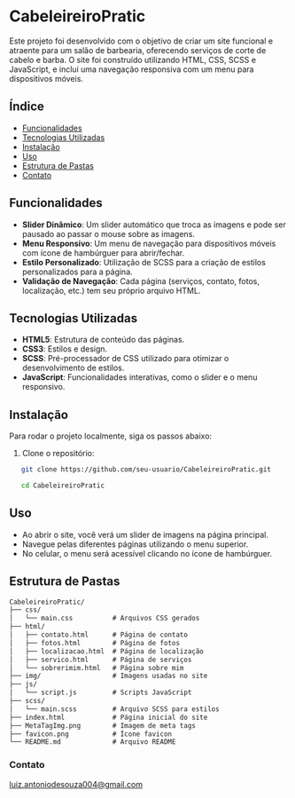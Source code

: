 # CabeleireiroPratic

Este projeto foi desenvolvido com o objetivo de criar um site funcional e atraente para um salão de barbearia, oferecendo serviços de corte de cabelo e barba. O site foi construído utilizando HTML, CSS, SCSS e JavaScript, e inclui uma navegação responsiva com um menu para dispositivos móveis.

## Índice

- [Funcionalidades](#funcionalidades)
- [Tecnologias Utilizadas](#tecnologias-utilizadas)
- [Instalação](#instalação)
- [Uso](#uso)
- [Estrutura de Pastas](#estrutura-de-pastas)
- [Contato](#contato)

## Funcionalidades

- **Slider Dinâmico**: Um slider automático que troca as imagens e pode ser pausado ao passar o mouse sobre as imagens.
- **Menu Responsivo**: Um menu de navegação para dispositivos móveis com ícone de hambúrguer para abrir/fechar.
- **Estilo Personalizado**: Utilização de SCSS para a criação de estilos personalizados para a página.
- **Validação de Navegação**: Cada página (serviços, contato, fotos, localização, etc.) tem seu próprio arquivo HTML.

## Tecnologias Utilizadas

- **HTML5**: Estrutura de conteúdo das páginas.
- **CSS3**: Estilos e design.
- **SCSS**: Pré-processador de CSS utilizado para otimizar o desenvolvimento de estilos.
- **JavaScript**: Funcionalidades interativas, como o slider e o menu responsivo.

## Instalação

Para rodar o projeto localmente, siga os passos abaixo:

1. Clone o repositório:
```bash
   git clone https://github.com/seu-usuario/CabeleireiroPratic.git

   cd CabeleireiroPratic
```

## Uso

- Ao abrir o site, você verá um slider de imagens na página principal.
- Navegue pelas diferentes páginas utilizando o menu superior.
- No celular, o menu será acessível clicando no ícone de hambúrguer.

## Estrutura de Pastas
```markdown
CabeleireiroPratic/
├── css/
│   └── main.css          # Arquivos CSS gerados
├── html/
│   ├── contato.html      # Página de contato
│   ├── fotos.html        # Página de fotos
│   ├── localizacao.html  # Página de localização
│   ├── servico.html      # Página de serviços
│   └── sobrerimim.html   # Página sobre mim
├── img/                  # Imagens usadas no site
├── js/
│   └── script.js         # Scripts JavaScript
├── scss/
│   └── main.scss         # Arquivo SCSS para estilos
├── index.html            # Página inicial do site
├── MetaTagImg.png        # Imagem de meta tags
├── favicon.png           # Ícone favicon
└── README.md             # Arquivo README
```


### Contato

luiz.antoniodesouza004@gmail.com

